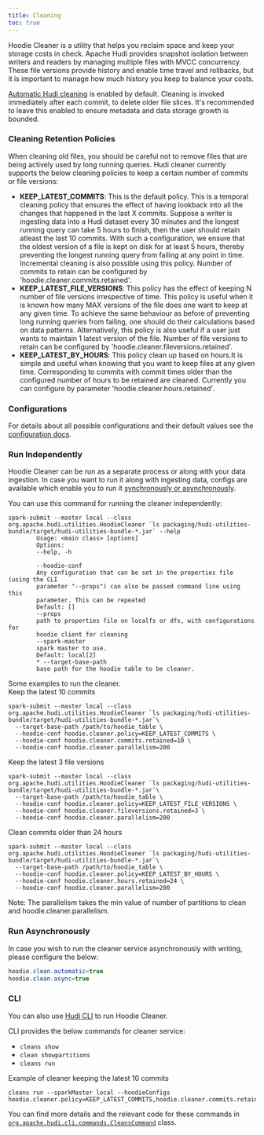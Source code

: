 ```yaml
---
title: Cleaning
toc: true
---
```


Hoodie Cleaner is a utility that helps you reclaim space and keep your storage costs in check. Apache Hudi provides 
snapshot isolation between writers and readers by managing multiple files with MVCC concurrency. These file versions 
provide history and enable time travel and rollbacks, but it is important to manage how much history you keep to balance your costs.

[Automatic Hudi cleaning](/docs/configurations/#hoodiecleanautomatic) is enabled by default. Cleaning is invoked immediately after
each commit, to delete older file slices. It's recommended to leave this enabled to ensure metadata and data storage growth is bounded. 

### Cleaning Retention Policies 
When cleaning old files, you should be careful not to remove files that are being actively used by long running queries.
Hudi cleaner currently supports the below cleaning policies to keep a certain number of commits or file versions:

- **KEEP_LATEST_COMMITS**: This is the default policy. This is a temporal cleaning policy that ensures the effect of 
having lookback into all the changes that happened in the last X commits. Suppose a writer is ingesting data 
into a Hudi dataset every 30 minutes and the longest running query can take 5 hours to finish, then the user should 
retain atleast the last 10 commits. With such a configuration, we ensure that the oldest version of a file is kept on 
disk for at least 5 hours, thereby preventing the longest running query from failing at any point in time. Incremental cleaning is also possible using this policy. 
Number of commits to retain can be configured by 'hoodie.cleaner.commits.retained'.
- **KEEP_LATEST_FILE_VERSIONS**: This policy has the effect of keeping N number of file versions irrespective of time. 
This policy is useful when it is known how many MAX versions of the file does one want to keep at any given time. 
To achieve the same behaviour as before of preventing long running queries from failing, one should do their calculations 
based on data patterns. Alternatively, this policy is also useful if a user just wants to maintain 1 latest version of the file.
Number of file versions to retain can be configured by 'hoodie.cleaner.fileversions.retained'.
- **KEEP_LATEST_BY_HOURS**: This policy clean up based on hours.It is simple and useful when knowing that you want to keep files at any given time.
  Corresponding to commits with commit times older than the configured number of hours to be retained are cleaned.
  Currently you can configure by parameter 'hoodie.cleaner.hours.retained'.

### Configurations
For details about all possible configurations and their default values see the [configuration docs](https://hudi.apache.org/docs/configurations#Compaction-Configs).

### Run Independently
Hoodie Cleaner can be run as a separate process or along with your data ingestion. In case you want to run it along with 
ingesting data, configs are available which enable you to run it [synchronously or asynchronously](https://hudi.apache.org/docs/configurations#hoodiecleanasync).

You can use this command for running the cleaner independently:
```
spark-submit --master local --class org.apache.hudi.utilities.HoodieCleaner `ls packaging/hudi-utilities-bundle/target/hudi-utilities-bundle-*.jar` --help
        Usage: <main class> [options]
        Options:
        --help, -h

        --hoodie-conf
        Any configuration that can be set in the properties file (using the CLI
        parameter "--props") can also be passed command line using this
        parameter. This can be repeated
        Default: []
        --props
        path to properties file on localfs or dfs, with configurations for
        hoodie client for cleaning
        --spark-master
        spark master to use.
        Default: local[2]
        * --target-base-path
        base path for the hoodie table to be cleaner.
```
Some examples to run the cleaner.    
Keep the latest 10 commits
```
spark-submit --master local --class org.apache.hudi.utilities.HoodieCleaner `ls packaging/hudi-utilities-bundle/target/hudi-utilities-bundle-*.jar`\
  --target-base-path /path/to/hoodie_table \
  --hoodie-conf hoodie.cleaner.policy=KEEP_LATEST_COMMITS \
  --hoodie-conf hoodie.cleaner.commits.retained=10 \
  --hoodie-conf hoodie.cleaner.parallelism=200
```
Keep the latest 3 file versions
```
spark-submit --master local --class org.apache.hudi.utilities.HoodieCleaner `ls packaging/hudi-utilities-bundle/target/hudi-utilities-bundle-*.jar`\
  --target-base-path /path/to/hoodie_table \
  --hoodie-conf hoodie.cleaner.policy=KEEP_LATEST_FILE_VERSIONS \
  --hoodie-conf hoodie.cleaner.fileversions.retained=3 \
  --hoodie-conf hoodie.cleaner.parallelism=200
```
Clean commits older than 24 hours
```
spark-submit --master local --class org.apache.hudi.utilities.HoodieCleaner `ls packaging/hudi-utilities-bundle/target/hudi-utilities-bundle-*.jar`\
  --target-base-path /path/to/hoodie_table \
  --hoodie-conf hoodie.cleaner.policy=KEEP_LATEST_BY_HOURS \
  --hoodie-conf hoodie.cleaner.hours.retained=24 \
  --hoodie-conf hoodie.cleaner.parallelism=200
```
Note: The parallelism takes the min value of number of partitions to clean and hoodie.cleaner.parallelism.
### Run Asynchronously
In case you wish to run the cleaner service asynchronously with writing, please configure the below:
```java
hoodie.clean.automatic=true
hoodie.clean.async=true
```

### CLI
You can also use [Hudi CLI](/docs/cli) to run Hoodie Cleaner.

CLI provides the below commands for cleaner service:
- `cleans show`
- `clean showpartitions`
- `cleans run`

Example of cleaner keeping the latest 10 commits
```
cleans run --sparkMaster local --hoodieConfigs hoodie.cleaner.policy=KEEP_LATEST_COMMITS,hoodie.cleaner.commits.retained=3,hoodie.cleaner.parallelism=200
```
You can find more details and the relevant code for these commands in [`org.apache.hudi.cli.commands.CleansCommand`](https://github.com/apache/hudi/blob/master/hudi-cli/src/main/java/org/apache/hudi/cli/commands/CleansCommand.java) class. 
